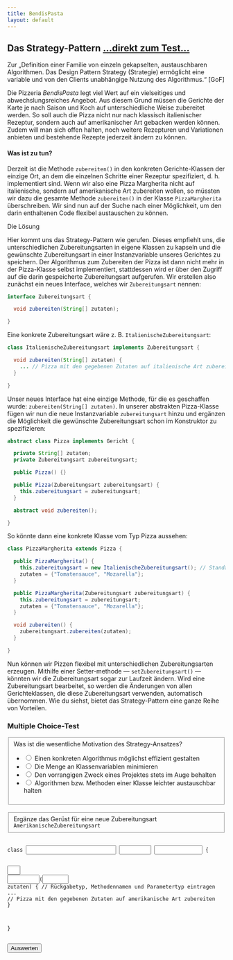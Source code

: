 ```yaml
---
title: BendisPasta
layout: default
---
```


## Das Strategy-Pattern <a class="testjump" href="#strategyForm">...direkt zum Test...</a>

<p class="note">
    Zur „Definition einer Familie von einzeln gekapselten, austauschbaren Algorithmen. Das Design Pattern Strategy (Strategie) ermöglicht eine variable und von den Clients unabhängige Nutzung des Algorithmus.“ [GoF]
</p>

Die Pizzeria _BendisPasta_ legt viel Wert auf ein vielseitiges und abwechslungsreiches Angebot. Aus diesem Grund müssen die Gerichte der Karte je nach Saison und Koch auf unterschiedliche Weise zubereitet werden. So soll auch die Pizza nicht nur nach klassisch italienischer Rezeptur, sondern auch auf amerikanischer Art gebacken werden können. Zudem will man sich offen halten, noch weitere Rezepturen und Variationen anbieten und bestehende Rezepte jederzeit ändern zu können.

#### Was ist zu tun?

Derzeit ist die Methode ``zubereiten()`` in den konkreten Gerichte-Klassen der einzige Ort, an dem die einzelnen Schritte einer Rezeptur spezifiziert, d. h. implementiert sind. Wenn wir also eine Pizza Margherita nicht auf italienische, sondern auf amerikanische Art zubereiten wollen, so müssten wir dazu die gesamte Methode ``zubereiten()`` in der Klasse ``PizzaMargherita`` überschreiben. Wir sind nun auf der Suche nach einer Möglichkeit, um den darin enthaltenen Code flexibel austauschen zu können.

Die Lösung

Hier kommt uns das Strategy-Pattern wie gerufen. Dieses empfiehlt uns, die unterschiedlichen Zubereitungsarten in eigene Klassen zu kapseln und die gewünschte Zubereitungsart in einer Instanzvariable unseres Gerichtes zu speichern. Der Algorithmus zum Zubereiten der Pizza ist dann nicht mehr in der Pizza-Klasse selbst implementiert, stattdessen wird er über den Zugriff auf die darin gespeicherte Zubereitungsart aufgerufen. Wir erstellen also zunächst ein neues Interface, welches wir ``Zubereitungsart`` nennen:


```java
interface Zubereitungsart {

  void zubereiten(String[] zutaten);

}
```

Eine konkrete Zubereitungsart wäre z. B. ``ItalienischeZubereitungsart``:

```java
class ItalienischeZubereitungsart implements Zubereitungsart {

  void zubereiten(String[] zutaten) {
    ... // Pizza mit den gegebenen Zutaten auf italienische Art zubereiten
  }

}
```

Unser neues Interface hat eine einzige Methode, für die es geschaffen wurde: ``zubereiten(String[] zutaten)``. In unserer abstrakten Pizza-Klasse fügen wir nun die neue Instanzvariable ``zubereitungsart`` hinzu und ergänzen die Möglichkeit die gewünschte Zubereitungsart schon im Konstruktor zu spezifizieren:

```java
abstract class Pizza implements Gericht {

  private String[] zutaten;
  private Zubereitungsart zubereitungsart;

  public Pizza() {}

  public Pizza(Zubereitungsart zubereitungsart) {
    this.zubereitungsart = zubereitungsart;
  }

  abstract void zubereiten();

}
```

So könnte dann eine konkrete Klasse vom Typ Pizza aussehen:

```java
class PizzaMargherita extends Pizza {

  public PizzaMargherita() {
    this.zubereitungsart = new ItalienischeZubereitungsart(); // Standard-Zubereitungsart
    zutaten = {"Tomatensauce", "Mozarella"};
  }

  public PizzaMargherita(Zubereitungsart zubereitungsart) {
    this.zubereitungsart = zubereitungsart;
    zutaten = {"Tomatensauce", "Mozarella"};
  }

  void zubereiten() {
    zubereitungsart.zubereiten(zutaten);
  }

}
```

Nun können wir Pizzen flexibel mit unterschiedlichen Zubereitungsarten erzeugen. Mithilfe einer Setter-methode &mdash; ``setZubereitungsart()`` &mdash; könnten wir die Zubereitungsart sogar zur Laufzeit ändern. Wird eine Zubereitungsart bearbeitet, so werden die Änderungen von allen Gerichteklassen, die diese Zubereitungsart verwenden, automatisch übernommen. Wie du siehst, bietet das Strategy-Pattern eine ganze Reihe von Vorteilen.

<form id="strategyForm">
    <h3>Multiple Choice-Test</h3>
    <fieldset>
        Was ist die wesentliche Motivation des Strategy-Ansatzes?
        <ul>
            <li>
                <label>
                    <input type="radio" name="strategyA">
                    Einen konkreten Algorithmus möglichst effizient gestalten
                </label>
            </li>
            <li>
                <label>
                    <input type="radio" name="strategyA">
                    Die Menge an Klassenvariablen minimieren
                </label>
            </li>
            <li>
                <label>
                    <input type="radio" name="strategyA">
                    Den vorrangigen Zweck eines Projektes stets im Auge behalten
                </label>
            </li>
            <li>
                <label>
                    <input type="radio" id="strategyA" name="strategyA">
                    Algorithmen bzw. Methoden einer Klasse leichter austauschbar halten
                </label>
            </li>
        </ul>
    </fieldset>
    <br/>
    <fieldset>
        Ergänze das Gerüst für eine neue Zubereitungsart <code>AmerikanischeZubereitungsart</code>
    </fieldset>
    <pre><div class="code"><code>
class <input type="text" id="strategyC1" style="width: 28ch;font-weight: bold; color: rgb(44,0,159);"> <input type="text" id="strategyC2" style="width: 10ch;font-weight: bold; color: rgb(0,85,153);"> <input type="text" id="strategyC3" style="width: 15ch;font-weight: bold; color: rgb(44,0,159);"> {

<input type="text" id="strategyC4" style="width: 4ch;font-weight: bold; color: rgb(0,85,153);"> <input type="text" id="strategyC5" style="width: 10ch;color: rgb(44,0,159);font-weight: bold;">(<input type="text" id="strategyC6" style="width: 8ch;"> zutaten) { // Rückgabetyp, Methodennamen und Parametertyp eintragen
... // Pizza mit den gegebenen Zutaten auf amerikanische Art zubereiten
}

}
    </code></div></pre>
    <button type="button" onclick="checkStrategy()" id="strategyButton">Auswerten</button>&nbsp;&nbsp;&nbsp;&nbsp;<center id="strategyResult"></center>
</form>
